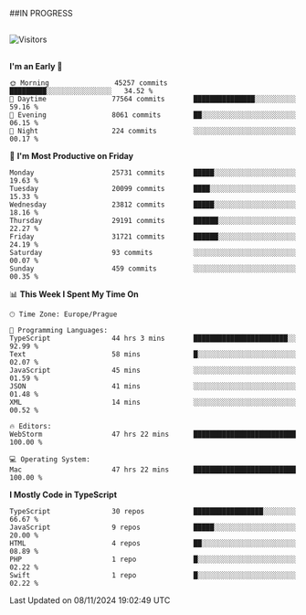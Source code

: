 ##IN PROGRESS
##
![Visitors](https://komarev.com/ghpvc/?username=petrbui&style=for-the-badge&label=Visitors+👀)



##
<!--
[![My GitHub stats](https://github-readme-stats.vercel.app/api?username=petrbui&theme=github_dark)](https://github.com/anuraghazra/github-readme-stats)

[![My wakatime stats](https://github-readme-stats.vercel.app/api/wakatime?username=petrbui&theme=github_dark)](https://github.com/anuraghazra/github-readme-stats)
-->
<!--START_SECTION:waka-->
**I'm an Early 🐤** 

```text
🌞 Morning                45257 commits       █████████░░░░░░░░░░░░░░░░   34.52 % 
🌆 Daytime                77564 commits       ███████████████░░░░░░░░░░   59.16 % 
🌃 Evening                8061 commits        ██░░░░░░░░░░░░░░░░░░░░░░░   06.15 % 
🌙 Night                  224 commits         ░░░░░░░░░░░░░░░░░░░░░░░░░   00.17 % 
```
📅 **I'm Most Productive on Friday** 

```text
Monday                   25731 commits       █████░░░░░░░░░░░░░░░░░░░░   19.63 % 
Tuesday                  20099 commits       ████░░░░░░░░░░░░░░░░░░░░░   15.33 % 
Wednesday                23812 commits       █████░░░░░░░░░░░░░░░░░░░░   18.16 % 
Thursday                 29191 commits       ██████░░░░░░░░░░░░░░░░░░░   22.27 % 
Friday                   31721 commits       ██████░░░░░░░░░░░░░░░░░░░   24.19 % 
Saturday                 93 commits          ░░░░░░░░░░░░░░░░░░░░░░░░░   00.07 % 
Sunday                   459 commits         ░░░░░░░░░░░░░░░░░░░░░░░░░   00.35 % 
```


📊 **This Week I Spent My Time On** 

```text
🕑︎ Time Zone: Europe/Prague

💬 Programming Languages: 
TypeScript               44 hrs 3 mins       ███████████████████████░░   92.99 % 
Text                     58 mins             █░░░░░░░░░░░░░░░░░░░░░░░░   02.07 % 
JavaScript               45 mins             ░░░░░░░░░░░░░░░░░░░░░░░░░   01.59 % 
JSON                     41 mins             ░░░░░░░░░░░░░░░░░░░░░░░░░   01.48 % 
XML                      14 mins             ░░░░░░░░░░░░░░░░░░░░░░░░░   00.52 % 

🔥 Editors: 
WebStorm                 47 hrs 22 mins      █████████████████████████   100.00 % 

💻 Operating System: 
Mac                      47 hrs 22 mins      █████████████████████████   100.00 % 
```

**I Mostly Code in TypeScript** 

```text
TypeScript               30 repos            █████████████████░░░░░░░░   66.67 % 
JavaScript               9 repos             █████░░░░░░░░░░░░░░░░░░░░   20.00 % 
HTML                     4 repos             ██░░░░░░░░░░░░░░░░░░░░░░░   08.89 % 
PHP                      1 repo              █░░░░░░░░░░░░░░░░░░░░░░░░   02.22 % 
Swift                    1 repo              █░░░░░░░░░░░░░░░░░░░░░░░░   02.22 % 
```




 Last Updated on 08/11/2024 19:02:49 UTC
<!--END_SECTION:waka-->
